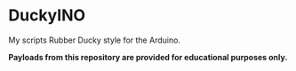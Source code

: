 # DuckyINO

My scripts Rubber Ducky style for the Arduino. 

**Payloads from this repository are provided for educational purposes only.**